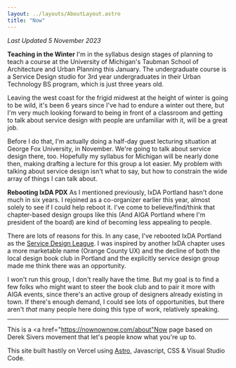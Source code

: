 ```yaml
---
layout: ../layouts/AboutLayout.astro
title: "Now"
---
```

*Last Updated 5 November 2023*

**Teaching in the Winter**
I'm in the syllabus design stages of planning to teach a course at the University of Michigan's Taubman School of Architecture and Urban Planning this January. The undergraduate course is a Service Design studio for 3rd year undergraduates in their Urban Technology BS program, which is just three years old.

Leaving the west coast for the frigid midwest at the height of winter is going to be wild, it's been 6 years since I've had to endure a winter out there, but I'm very much looking forward to being in front of a classroom and getting to talk about service design with people are unfamiliar with it, will be a great job.

Before I do that, I'm actually doing a half-day guest lecturing situation at George Fox University, in November. We're going to talk about service design there, too. Hopefully my syllabus for Michigan will be nearly done then, making drafting a lecture for this group a lot easier. My problem with talking about service design isn't what to say, but how to constrain the wide array of things I can talk about.

**Rebooting IxDA PDX**
As I mentioned previously, IxDA Portland hasn't done much in six years. I rejoined as a co-organizer earlier this year, almost solely to see if I could help reboot it. I've come to believe/find/think that chapter-based design groups like this (And AIGA Portland where I'm president of the board) are kind of becoming less appealing to people. 

There are lots of reasons for this. In any case, I've rebooted IxDA Portland as the [Service Design League](https://www.meetup.com/servicedesignleague/). I was inspired by another IxDA chapter uses a more marketable name (Orange County UX) and the decline of both the local design book club in Portland and the explicitly service design group made me think there was an opportunity.

I won't run this group, I don't really have the time. But my goal is to find a few folks who might want to steer the book club and to pair it more with AIGA events, since there's an active group of designers already existing in town. If there's enough demand, I could see lots of opportunities, but there aren't *that* many people here doing this type of work, relatively speaking. 

----------------------
This is a <a href="https://nownownow.com/about"Now page based on Derek Sivers movement</a> that let's people know what you're up to.

This site built hastily on Vercel using <a href="https://github.com/satnaing/astro-paper">Astro</a>, Javascript, CSS & Visual Studio Code.
